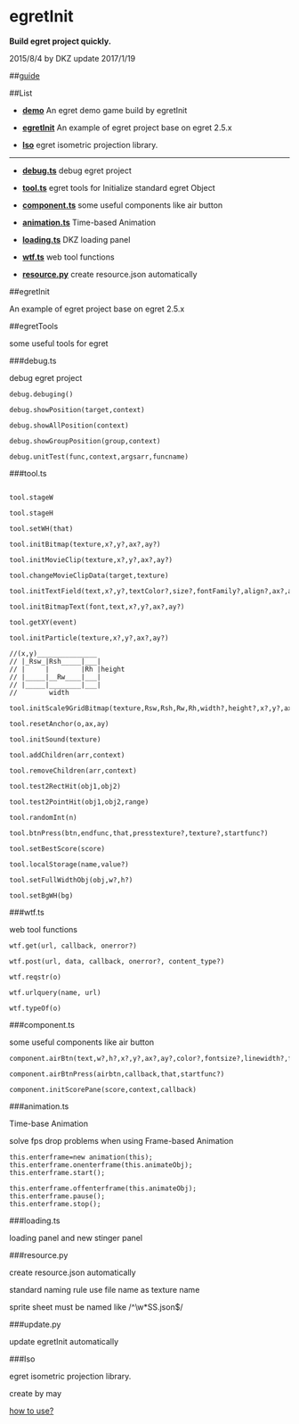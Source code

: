 # egretInit

**Build egret project quickly.**

2015/8/4 by DKZ update 2017/1/19



##[guide](http://davidkingzyb.github.io/blogmd/4.html)

##List

* **[demo](https://davidkingzyb.github.io/egretInit)** An egret demo game build by egretInit 

* **[egretInit](#egretinit-1)** An example of egret project base on egret 2.5.x

* **[Iso](#iso)** egret isometric projection library.

***

* **[debug.ts](#debugts)** debug egret project

* **[tool.ts](#toolts)** egret tools for Initialize standard egret Object

* **[component.ts](#componentts)** some useful components like air button

* **[animation.ts](#animationts)** Time-based Animation

* **[loading.ts](#loadingts)** DKZ loading panel

* **[wtf.ts](#wtfts)** web tool functions 

* **[resource.py](#resourcepy)** create resource.json automatically





##egretInit

An example of egret project base on egret 2.5.x

##egretTools

some useful tools for egret 

###debug.ts

debug egret project

```
debug.debuging()

debug.showPosition(target,context)

debug.showAllPosition(context)

debug.showGroupPosition(group,context)

debug.unitTest(func,context,argsarr,funcname)
```

###tool.ts

```

tool.stageW

tool.stageH

tool.setWH(that)

tool.initBitmap(texture,x?,y?,ax?,ay?)

tool.initMovieClip(texture,x?,y?,ax?,ay?)

tool.changeMovieClipData(target,texture)

tool.initTextField(text,x?,y?,textColor?,size?,fontFamily?,align?,ax?,ay?,lineSpacing?)

tool.initBitmapText(font,text,x?,y?,ax?,ay?)

tool.getXY(event)

tool.initParticle(texture,x?,y?,ax?,ay?)

//(x,y)_______________
// |_Rsw_|Rsh_____|___|
// |     |        |Rh |height
// |_____|__Rw____|___|
// |_____|________|___|
//        width

tool.initScale9GridBitmap(texture,Rsw,Rsh,Rw,Rh,width?,height?,x?,y?,ax?,ay?)

tool.resetAnchor(o,ax,ay)

tool.initSound(texture)

tool.addChildren(arr,context)

tool.removeChildren(arr,context)

tool.test2RectHit(obj1,obj2)

tool.test2PointHit(obj1,obj2,range)

tool.randomInt(n)

tool.btnPress(btn,endfunc,that,presstexture?,texture?,startfunc?)

tool.setBestScore(score)

tool.localStorage(name,value?)

tool.setFullWidthObj(obj,w?,h?)

tool.setBgWH(bg)
```

###wtf.ts

web tool functions

```
wtf.get(url, callback, onerror?)

wtf.post(url, data, callback, onerror?, content_type?)

wtf.reqstr(o)

wtf.urlquery(name, url)

wtf.typeOf(o)
```

###component.ts

some useful components like air button

```
component.airBtn(text,w?,h?,x?,y?,ax?,ay?,color?,fontsize?,linewidth?,fontFamily?)

component.airBtnPress(airbtn,callback,that,startfunc?)

component.initScorePane(score,context,callback)
```

###animation.ts

Time-base Animation 

solve fps drop problems when using Frame-based Animation

```
this.enterframe=new animation(this);
this.enterframe.onenterframe(this.animateObj);
this.enterframe.start();

this.enterframe.offenterframe(this.animateObj);
this.enterframe.pause();
this.enterframe.stop();
```

###loading.ts

loading panel and new stinger panel

###resource.py

create resource.json automatically

standard naming rule use file name as texture name

sprite sheet must be named like /^\w*SS.json$/

###update.py

update egretInit automatically

###Iso

egret isometric projection library.

create by may

[how to use?](http://davidkingzyb.github.io/blogmd/8.html)







